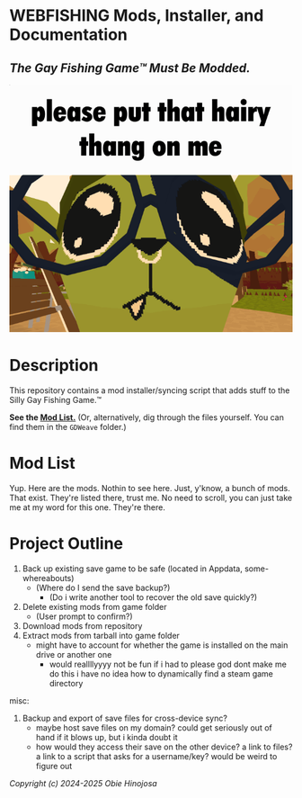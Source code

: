 # WEBFISHING Mods, Installer, and Documentation
## *The Gay Fishing Game™ Must Be Modded.*
![alt text](hairythang.png "i love big heavy muscley men i want their hairy sweaty bodies pressed up against mine")

# Description
This repository contains a mod installer/syncing script that adds stuff to the Silly Gay Fishing Game.™ 

**See the [Mod List.](#mod-list)** (Or, alternatively, dig through the files yourself. You can find them in the `GDWeave` folder.)

# Mod List
Yup. Here are the mods. Nothin to see here. Just, y'know, a bunch of mods. That exist. They're listed there, trust me. No need to scroll, you can just take me at my word for this one. They're there.

# Project Outline
1. Back up existing save game to be safe (located in Appdata, some-whereabouts)
   - (Where do I send the save backup?)
     - (Do i write another tool to recover the old save quickly?)
2. Delete existing mods from game folder
   - (User prompt to confirm?)
3. Download mods from repository
4. Extract mods from tarball into game folder
    - might have to account for whether the game is installed on the main drive or another one
      - would reallllyyyy not be fun if i had to please god dont make me do this i have no idea how to dynamically find a steam game directory

misc:

1. Backup and export of save files for cross-device sync?
   - maybe host save files on my domain? could get seriously out of hand if it blows up, but i kinda doubt it
   - how would they access their save on the other device? a link to files? a link to a script that asks for a username/key? would be weird to figure out


*Copyright (c) 2024-2025 Obie Hinojosa*
